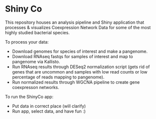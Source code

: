 # Shiny Co
This repository houses an analysis pipeline and Shiny application that processes & visualizes Coexpression Network Data for some of the most highly studied bacterial species.

To process your data:
- Download genomes for species of interest and make a pangenome.
- Download RNAseq fastqs for samples of interest and map to pangenome via Kallisto.
- Run RNAseq results through DESeq2 normalization script (gets rid of genes that are uncommon and samples with low read counts or low percentage of reads mapping to pangenome).
- Run normalized results through WGCNA pipeline to create gene coexpresson networks.

To run the ShinyCo app:
- Put data in correct place (will clarify)
- Run app, select data, and have fun :)

